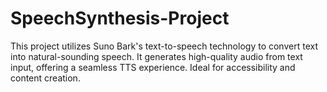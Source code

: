 # SpeechSynthesis-Project
This project utilizes Suno Bark's text-to-speech technology to convert text into natural-sounding speech. It generates high-quality audio from text input, offering a seamless TTS experience. Ideal for accessibility and content creation.
